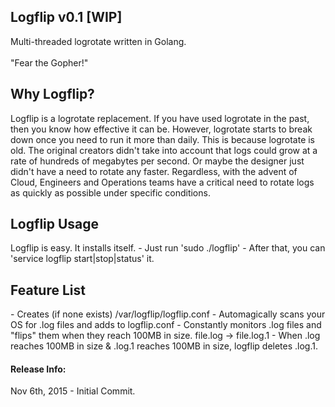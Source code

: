 Logflip v0.1 [WIP]
--------
Multi-threaded logrotate written in Golang.<br>
<a href="http://i.imgur.com/DrDNtT7.jpg"></a>
<br>"Fear the Gopher!"
<br>

<h2>Why Logflip?</h2>

Logflip is a logrotate replacement. If you have used logrotate in the past,
then you know how effective it can be. However, logrotate starts to break  
down once you need to run it more than daily. This is because logrotate is 
old. The original creators didn't take into account that logs could grow at
a rate of hundreds of megabytes per second. Or maybe the designer just     
didn't have a need to rotate any faster. Regardless, with the advent of    
Cloud, Engineers and Operations teams have a critical need to rotate logs  
as quickly as possible under specific conditions.                          

<h2>Logflip Usage</h2>
Logflip is easy. It installs itself. 
- Just run 'sudo ./logflip'
- After that, you can 'service logflip start|stop|status' it.

<h2>Feature List</h2>
- Creates (if none exists) /var/logflip/logflip.conf          
- Automagically scans your OS for .log files and adds         
  to logflip.conf                                             
- Constantly monitors .log files and "flips" them when        
  they reach 100MB in size. file.log -> file.log.1            
- When .log reaches 100MB in size & .log.1 reaches 100MB      
  in size, logflip deletes .log.1.                            

<h4>Release Info:</h4>
Nov 6th, 2015 - Initial Commit.
